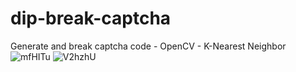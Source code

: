 # dip-break-captcha
Generate and break captcha code - OpenCV - K-Nearest Neighbor
![mfHITu](https://user-images.githubusercontent.com/102611060/206890106-1c8622f5-5046-4f66-a037-f89a5f7c91a2.jpg)
![V2hzhU](https://user-images.githubusercontent.com/102611060/206890116-4e027bda-4813-4749-959b-a5fd13af08af.jpg)
